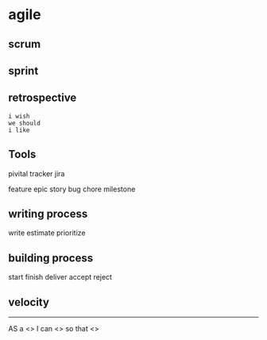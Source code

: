 agile
=====

scrum
-----

sprint
------



retrospective
-------------
```
i wish
we should
i like
```


Tools
-----
pivital tracker
jira


feature
epic
story
bug
chore
milestone

writing process
----------------
write
estimate
prioritize

building process
----------------
start
finish
deliver
accept
reject

velocity
--------


-----
AS a <> I can <> so that <>
